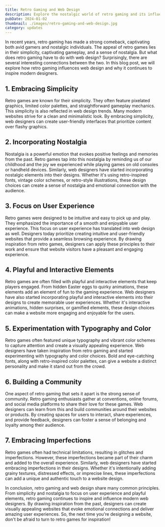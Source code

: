```yaml
---
title: Retro Gaming and Web Design
description: Explore the nostalgic world of retro gaming and its influence on modern web design. Discover the perfect fusion of old-school graphics and innovative UI/UX.
pubDate: 2024-01-02
thumbnail: ./images/retro-gaming-and-web-design.jpg
category: updates
---
```


In recent years, retro gaming has made a strong comeback, captivating both avid gamers and nostalgic individuals. The appeal of retro games lies in their simplicity, captivating gameplay, and a sense of nostalgia. But what does retro gaming have to do with web design? Surprisingly, there are several interesting connections between the two. In this blog post, we will explore how retro gaming influences web design and why it continues to inspire modern designers.

## 1. Embracing Simplicity

Retro games are known for their simplicity. They often feature pixelated graphics, limited color palettes, and straightforward gameplay mechanics. This simplicity is also reflected in web design trends. Many modern websites strive for a clean and minimalistic look. By embracing simplicity, web designers can create user-friendly interfaces that prioritize content over flashy graphics.

## 2. Incorporating Nostalgia

Nostalgia is a powerful emotion that evokes positive feelings and memories from the past. Retro games tap into this nostalgia by reminding us of our childhood and the joy we experienced while playing games on old consoles or handheld devices. Similarly, web designers have started incorporating nostalgic elements into their designs. Whether it's using retro-inspired fonts, vintage color schemes, or retro-style illustrations, these design choices can create a sense of nostalgia and emotional connection with the audience.

## 3. Focus on User Experience

Retro games were designed to be intuitive and easy to pick up and play. They emphasized the importance of a smooth and enjoyable user experience. This focus on user experience has translated into web design as well. Designers today prioritize creating intuitive and user-friendly websites that provide a seamless browsing experience. By drawing inspiration from retro games, designers can apply these principles to their work and ensure that website visitors have a pleasant and engaging experience.

## 4. Playful and Interactive Elements

Retro games are often filled with playful and interactive elements that keep players engaged. From hidden Easter eggs to quirky animations, these elements add an element of fun to the gaming experience. Web designers have also started incorporating playful and interactive elements into their designs to create memorable user experiences. Whether it's interactive animations, hidden surprises, or gamified elements, these design choices can make a website more engaging and enjoyable for the users.

## 5. Experimentation with Typography and Color

Retro games often featured unique typography and vibrant color schemes to capture attention and create a visually appealing experience. Web designers have taken inspiration from retro gaming and started experimenting with typography and color choices. Bold and eye-catching fonts, along with retro-inspired color palettes, can give a website a distinct personality and make it stand out from the crowd.

## 6. Building a Community

One aspect of retro gaming that sets it apart is the strong sense of community. Retro gaming enthusiasts gather at conventions, online forums, and social media platforms to share their love for these games. Web designers can learn from this and build communities around their websites or products. By creating spaces for users to interact, share experiences, and provide feedback, designers can foster a sense of belonging and loyalty among their audience.

## 7. Embracing Imperfections

Retro games often had technical limitations, resulting in glitches and imperfections. However, these imperfections became part of their charm and added to the overall experience. Similarly, web designers have started embracing imperfections in their designs. Whether it's intentionally adding grainy textures, distressed effects, or imprecise lines, these imperfections can add a unique and authentic touch to a website design.

In conclusion, retro gaming and web design share many common principles. From simplicity and nostalgia to focus on user experience and playful elements, retro gaming continues to inspire and influence modern web designers. By drawing inspiration from the past, designers can create visually appealing websites that evoke emotional connections and deliver amazing user experiences. So, the next time you're designing a website, don't be afraid to turn to retro games for inspiration!
